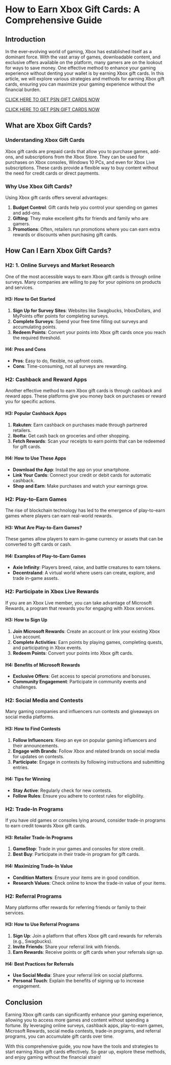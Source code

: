 # How to Earn Xbox Gift Cards: A Comprehensive Guide

## Introduction

In the ever-evolving world of gaming, Xbox has established itself as a dominant force. With the vast array of games, downloadable content, and exclusive offers available on the platform, many gamers are on the lookout for ways to save money. One effective method to enhance your gaming experience without denting your wallet is by earning Xbox gift cards. In this article, we will explore various strategies and methods for earning Xbox gift cards, ensuring you can maximize your gaming experience without the financial burden.

[CLICK HERE TO GET PSN GIFT CARDS NOW](https://todaylink.site/freegiftcard/)


[CLICK HERE TO GET PSN GIFT CARDS NOW](https://todaylink.site/freegiftcard/)


## What are Xbox Gift Cards?

### Understanding Xbox Gift Cards

Xbox gift cards are prepaid cards that allow you to purchase games, add-ons, and subscriptions from the Xbox Store. They can be used for purchases on Xbox consoles, Windows 10 PCs, and even for Xbox Live subscriptions. These cards provide a flexible way to buy content without the need for credit cards or direct payments.

### Why Use Xbox Gift Cards?

Using Xbox gift cards offers several advantages:

1. **Budget Control**: Gift cards help you control your spending on games and add-ons.
2. **Gifting**: They make excellent gifts for friends and family who are gamers.
3. **Promotions**: Often, retailers run promotions where you can earn extra rewards or discounts when purchasing gift cards.

## How Can I Earn Xbox Gift Cards?

### H2: 1. Online Surveys and Market Research

One of the most accessible ways to earn Xbox gift cards is through online surveys. Many companies are willing to pay for your opinions on products and services.

#### H3: How to Get Started

1. **Sign Up for Survey Sites**: Websites like Swagbucks, InboxDollars, and MyPoints offer points for completing surveys.
2. **Complete Surveys**: Spend your free time filling out surveys and accumulating points.
3. **Redeem Points**: Convert your points into Xbox gift cards once you reach the required threshold.

#### H4: Pros and Cons

- **Pros**: Easy to do, flexible, no upfront costs.
- **Cons**: Time-consuming, not all surveys are rewarding.

### H2: Cashback and Reward Apps

Another effective method to earn Xbox gift cards is through cashback and reward apps. These platforms give you money back on purchases or reward you for specific actions.

#### H3: Popular Cashback Apps

1. **Rakuten**: Earn cashback on purchases made through partnered retailers.
2. **Ibotta**: Get cash back on groceries and other shopping.
3. **Fetch Rewards**: Scan your receipts to earn points that can be redeemed for gift cards.

#### H4: How to Use These Apps

- **Download the App**: Install the app on your smartphone.
- **Link Your Cards**: Connect your credit or debit cards for automatic cashback.
- **Shop and Earn**: Make purchases and watch your earnings grow.

### H2: Play-to-Earn Games

The rise of blockchain technology has led to the emergence of play-to-earn games where players can earn real-world rewards.

#### H3: What Are Play-to-Earn Games?

These games allow players to earn in-game currency or assets that can be converted to gift cards or cash.

#### H4: Examples of Play-to-Earn Games

- **Axie Infinity**: Players breed, raise, and battle creatures to earn tokens.
- **Decentraland**: A virtual world where users can create, explore, and trade in-game assets.

### H2: Participate in Xbox Live Rewards

If you are an Xbox Live member, you can take advantage of Microsoft Rewards, a program that rewards you for engaging with Xbox services.

#### H3: How to Sign Up

1. **Join Microsoft Rewards**: Create an account or link your existing Xbox Live account.
2. **Complete Activities**: Earn points by playing games, completing quests, and participating in Xbox events.
3. **Redeem Points**: Convert your points into Xbox gift cards.

#### H4: Benefits of Microsoft Rewards

- **Exclusive Offers**: Get access to special promotions and bonuses.
- **Community Engagement**: Participate in community events and challenges.

### H2: Social Media and Contests

Many gaming companies and influencers run contests and giveaways on social media platforms.

#### H3: How to Find Contests

1. **Follow Influencers**: Keep an eye on popular gaming influencers and their announcements.
2. **Engage with Brands**: Follow Xbox and related brands on social media for updates on contests.
3. **Participate**: Engage in contests by following instructions and submitting entries.

#### H4: Tips for Winning

- **Stay Active**: Regularly check for new contests.
- **Follow Rules**: Ensure you adhere to contest rules for eligibility.

### H2: Trade-In Programs

If you have old games or consoles lying around, consider trade-in programs to earn credit towards Xbox gift cards.

#### H3: Retailer Trade-In Programs

1. **GameStop**: Trade in your games and consoles for store credit.
2. **Best Buy**: Participate in their trade-in program for gift cards.

#### H4: Maximizing Trade-In Value

- **Condition Matters**: Ensure your items are in good condition.
- **Research Values**: Check online to know the trade-in value of your items.

### H2: Referral Programs

Many platforms offer rewards for referring friends or family to their services.

#### H3: How to Use Referral Programs

1. **Sign Up**: Join a platform that offers Xbox gift card rewards for referrals (e.g., Swagbucks).
2. **Invite Friends**: Share your referral link with friends.
3. **Earn Rewards**: Receive points or gift cards when your referrals sign up.

#### H4: Best Practices for Referrals

- **Use Social Media**: Share your referral link on social platforms.
- **Personal Touch**: Explain the benefits of signing up to increase engagement.

## Conclusion

Earning Xbox gift cards can significantly enhance your gaming experience, allowing you to access more games and content without spending a fortune. By leveraging online surveys, cashback apps, play-to-earn games, Microsoft Rewards, social media contests, trade-in programs, and referral programs, you can accumulate gift cards over time. 

With this comprehensive guide, you now have the tools and strategies to start earning Xbox gift cards effectively. So gear up, explore these methods, and enjoy gaming without the financial strain!
